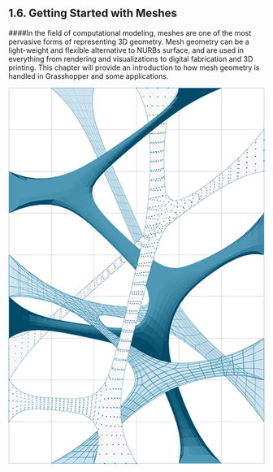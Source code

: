 ## 1.6. Getting Started with Meshes

####In the field of computational modeling, meshes are one of the most pervasive forms of representing 3D geometry. Mesh geometry can be a light-weight and flexible alternative to NURBs surface, and are used in everything from rendering and visualizations to digital fabrication and 3D printing. This chapter will provide an introduction to how mesh geometry is handled in Grasshopper and some applications.

![IMAGE](images/cover.png)
